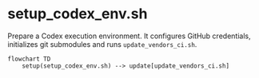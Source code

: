 # setup_codex_env.sh

Prepare a Codex execution environment. It configures GitHub credentials, initializes git submodules and runs `update_vendors_ci.sh`.

```mermaid
flowchart TD
    setup(setup_codex_env.sh) --> update[update_vendors_ci.sh]
```
